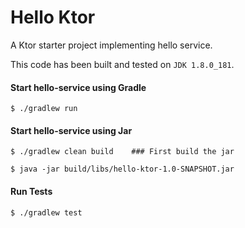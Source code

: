# Hello Ktor
A Ktor starter project implementing hello service.

This code has been built and tested on `JDK 1.8.0_181`.

#### Start hello-service using Gradle
```shell script
$ ./gradlew run
```

#### Start hello-service using Jar
```shell script
$ ./gradlew clean build    ### First build the jar
```

```shell script
$ java -jar build/libs/hello-ktor-1.0-SNAPSHOT.jar
```

#### Run Tests
```shell script
$ ./gradlew test
```